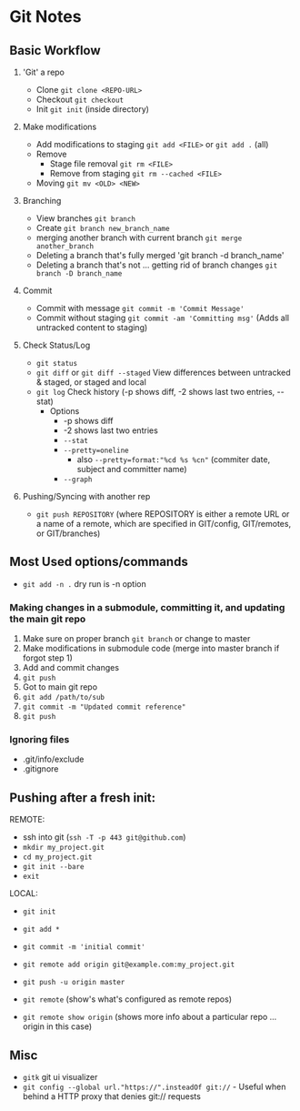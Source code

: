 Git Notes
=================

## Basic Workflow

1. 'Git' a repo
    * Clone `git clone <REPO-URL>`
    * Checkout `git checkout`
    * Init `git init` (inside directory)

2. Make modifications
    * Add modifications to staging `git add <FILE>` or `git add .` (all)
    * Remove
        * Stage file removal `git rm <FILE>`
        * Remove from staging `git rm --cached <FILE>`
    * Moving `git mv <OLD> <NEW>`

3. Branching
    * View branches `git branch`
    * Create `git branch new_branch_name`
    * merging another branch with current branch `git merge another_branch`
    * Deleting a branch that's fully merged 'git branch -d branch_name'
    * Deleting a branch that's not ... getting rid of branch changes `git branch -D branch_name`

4. Commit
    * Commit with message `git commit -m 'Commit Message'`
    * Commit without staging `git commit -am 'Committing msg'` (Adds all untracked content to staging)

5. Check Status/Log
    * `git status`
    * `git diff` or `git diff --staged` View differences between untracked & staged, or staged and local
    * `git log` Check history (-p shows diff, -2 shows last two entries, --stat)
        * Options
            * -p shows diff
            * -2 shows last two entries
            * `--stat`
            * `--pretty=oneline`
                * also `--pretty=format:"%cd %s %cn"` (commiter date, subject and committer name)
            * `--graph`

6. Pushing/Syncing with another rep

    * `git push REPOSITORY` (where REPOSITORY is either a remote URL or a name of a remote, which are specified in GIT/config, GIT/remotes, or GIT/branches)

## Most Used options/commands

* `git add -n .` dry run is -n option

### Making changes in a submodule, committing it, and updating the main git repo

1. Make sure on proper branch `git branch` or change to master
2. Make modifications in submodule code (merge into master branch if forgot step 1)
3. Add and commit changes
4. `git push`
5. Got to main git repo
6. `git add /path/to/sub`
7. `git commit -m "Updated commit reference"`
8. `git push`

### Ignoring files

* .git/info/exclude
* .gitignore

## Pushing after a fresh init:

REMOTE:

* ssh into git (`ssh -T -p 443 git@github.com`)
* `mkdir my_project.git`
* `cd my_project.git`
* `git init --bare`
* `exit`

LOCAL:

* `git init`
* `git add *`
* `git commit -m 'initial commit'`
* `git remote add origin git@example.com:my_project.git`
* `git push -u origin master`


* `git remote` (show's what's configured as remote repos)
* `git remote show origin` (shows more info about a particular repo ... origin in this case)

## Misc

* `gitk` git ui visualizer
* `git config --global url."https://".insteadOf git://` - Useful when behind a HTTP proxy that denies git:// requests
